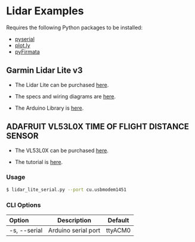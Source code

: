 # Lidar Examples


Requires the following Python packages to be installed:

* [pyserial](http://www.athenian-robotics.org/pyserial/)  
* [plot.ly](http://www.athenian-robotics.org/plotly/) 
* [pyFirmata](http://www.athenian-robotics.org/pyfirmata/) 

## Garmin Lidar Lite v3

* The Lidar Lite can be purchased [here](https://www.sparkfun.com/products/14032).

* The specs and wiring diagrams are 
[here](http://static.garmin.com/pumac/LIDAR_Lite_v3_Operation_Manual_and_Technical_Specifications.pdf).

* The Arduino Library is [here](https://github.com/garmin/LIDARLite_v3_Arduino_Library).

## ADAFRUIT VL53L0X TIME OF FLIGHT DISTANCE SENSOR

* The VL53L0X can be purchased [here](https://www.adafruit.com/products/3317).

* The tutorial is [here](https://learn.adafruit.com/adafruit-vl53l0x-micro-lidar-distance-sensor-breakout).


### Usage 
```bash
$ lidar_lite_serial.py --port cu.usbmodem1451 
```

### CLI Options

| Option         | Description                                        | Default |
|:---------------|----------------------------------------------------|---------|
| -s, --serial   | Arduino serial port                                | ttyACM0 |
